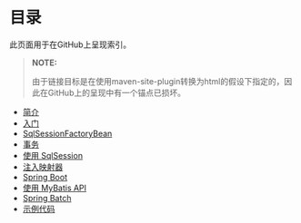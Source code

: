 # 目录

此页面用于在GitHub上呈现索引。

> **NOTE:**
>
> 由于链接目标是在使用maven-site-plugin转换为html的假设下指定的，因此在GitHub上的呈现中有一个锚点已损坏。

* [简介](index.md)
* [入门](getting-started.md)
* [SqlSessionFactoryBean](factorybean.md)
* [事务](transactions.md)
* [使用 SqlSession](sqlsession.md)
* [注入映射器](mappers.md)
* [Spring Boot](boot.md)
* [使用 MyBatis API](using-api.md)
* [Spring Batch](batch.md)
* [示例代码](sample.md)
